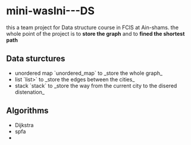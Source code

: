 # mini-waslni---DS
this a team project for Data structure course in FCIS at Ain-shams.
the whole point of the project is to **store the graph** and to **fined the shortest path**

## Data sturctures
<ul>
  <li> unordered map `unordered_map<string,list>` to _store the whole graph_</li>
  <li> list  `list<make_pair<string,int>>` to _store the edges between the cities_</li>
  <li> stack  `stack<string>` to _store the way from the current city to the disered distenation_ </li>
</ul>

## Algorithms

<ul> 
  <li>Dijkstra</li>
  <li>spfa<li>
</ul>
